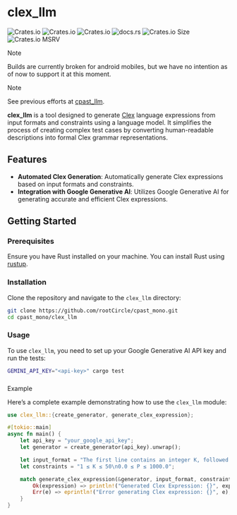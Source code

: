 # clex_llm

![Crates.io](https://img.shields.io/crates/v/clex_llm?style=for-the-badge&logo=rust&logoColor=D9E0EE&labelColor=292324)
![Crates.io](https://img.shields.io/crates/d/clex_llm?style=for-the-badge&logo=rust&logoColor=D9E0EE&labelColor=292324)
![Crates.io](https://img.shields.io/crates/l/clex_llm?style=for-the-badge&logo=rust&logoColor=D9E0EE&labelColor=292324)
![docs.rs](https://img.shields.io/docsrs/clex_llm?style=for-the-badge&logo=rust&logoColor=D9E0EE&labelColor=292324)
![Crates.io Size](https://img.shields.io/crates/size/clex_llm?style=for-the-badge&logo=rust&logoColor=D9E0EE&labelColor=292324)
![Crates.io MSRV](https://img.shields.io/crates/msrv/clex_llm?style=for-the-badge&logo=rust&logoColor=D9E0EE&labelColor=292324)

> [!NOTE]
> Builds are currently broken for android mobiles, but we have no intention as of now to support it at this moment.

> [!NOTE]
> See previous efforts at  [cpast_llm](https://github.com/rootCircle/cpast_llm).

**clex_llm** is a tool designed to generate [Clex](../clex_gen/README.md) language expressions from input formats and constraints using a language model. It simplifies the process of creating complex test cases by converting human-readable descriptions into formal Clex grammar representations.

## Features

- **Automated Clex Generation**: Automatically generate Clex expressions based on input formats and constraints.
- **Integration with Google Generative AI**: Utilizes Google Generative AI for generating accurate and efficient Clex expressions.

## Getting Started

### Prerequisites

Ensure you have Rust installed on your machine. You can install Rust using [rustup](https://rustup.rs/).

### Installation

Clone the repository and navigate to the `clex_llm` directory:

```bash
git clone https://github.com/rootCircle/cpast_mono.git
cd cpast_mono/clex_llm
```

### Usage

To use `clex_llm`, you need to set up your Google Generative AI API key and run the tests:

```bash
GEMINI_API_KEY="<api-key>" cargo test
```

###

 Example

Here’s a complete example demonstrating how to use the `clex_llm` module:

```rust
use clex_llm::{create_generator, generate_clex_expression};

#[tokio::main]
async fn main() {
    let api_key = "your_google_api_key";
    let generator = create_generator(api_key).unwrap();

    let input_format = "The first line contains an integer K, followed by K lines each containing a floating-point number P.";
    let constraints = "1 ≤ K ≤ 50\n0.0 ≤ P ≤ 1000.0";

    match generate_clex_expression(&generator, input_format, constraints).await {
        Ok(expression) => println!("Generated Clex Expression: {}", expression),
        Err(e) => eprintln!("Error generating Clex expression: {}", e),
    }
}
```
